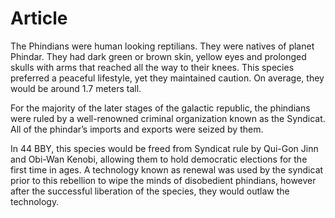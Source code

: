 # Article

The Phindians were human looking reptilians.
They were natives of planet Phindar.
They had dark green or brown skin, yellow eyes and prolonged skulls with arms that reached all the way to their knees.
This species preferred a peaceful lifestyle, yet they maintained caution.
On average, they would be around 1.7 meters tall.

For the majority of the later stages of the galactic republic, the phindians were ruled by a well-renowned criminal organization known as the Syndicat.
All of the phindar’s imports and exports were seized by them.

In 44 BBY, this species would be freed from Syndicat rule by Qui-Gon Jinn and Obi-Wan Kenobi, allowing them to hold democratic elections for the first time in ages.
A technology known as renewal was used by the syndicat prior to this rebellion to wipe the minds of disobedient phindians, however after the successful liberation of the species, they would outlaw the technology.
